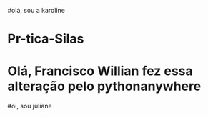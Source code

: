 #olá, sou a karoline

# Pr-tica-Silas

# Olá, Francisco Willian fez essa alteração pelo pythonanywhere


#oi, sou juliane
